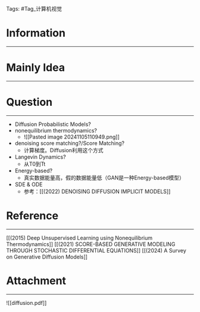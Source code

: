 Tags: #Tag_计算机视觉 
# Information
---


# Mainly Idea
---


# Question
---
- Diffusion Probabilistic Models?
- nonequilibrium thermodynamics?
	- ![[Pasted image 20241105110949.png]]
- denoising score matching?/Score Matching?
	- 计算梯度。Diffusion利用这个方式
- Langevin Dynamics?
	- 从T0到Tt
- Energy-based?
	- 真实数据能量高，假的数据能量低（GAN是一种Energy-based模型）
- SDE & ODE
	- 参考：[[(2022) DENOISING DIFFUSION IMPLICIT MODELS]]

# Reference
---
[[(2015) Deep Unsupervised Learning using Nonequilibrium Thermodynamics]]
[[(2021) SCORE-BASED GENERATIVE MODELING THROUGH STOCHASTIC DIFFERENTIAL EQUATIONS]]
[[(2024) A Survey on Generative Diffusion Models]]

# Attachment
---
![[diffusion.pdf]]